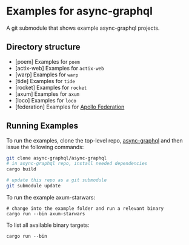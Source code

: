 # Examples for async-graphql

A git submodule that shows example async-graphql projects.


## Directory structure

- [poem] Examples for `poem`
- [actix-web] Examples for `actix-web`
- [warp] Examples for `warp`
- [tide] Examples for `tide`
- [rocket] Examples for `rocket`
- [axum] Examples for `axum`
- [loco] Examples for `loco`
- [federation] Examples for [Apollo Federation](https://www.apollographql.com/docs/federation/)


## Running Examples

To run the examples, clone the top-level repo, [async-graphql](https://github.com/async-graphql/async-graphql) and then issue the following commands:

```bash
git clone async-graphql/async-graphql
# in async-graphql repo, install needed dependencies
cargo build

# update this repo as a git submodule
git submodule update
```

To run the example axum-starwars:
```
# change into the example folder and run a relevant binary
cargo run --bin axum-starwars
```

To list all available binary targets:
```
cargo run --bin
```